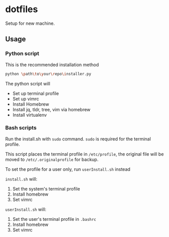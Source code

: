 # dotfiles

Setup for new machine.

## Usage

### Python script

This is the recommended installation method

```bash
python \path\to\your\repo\installer.py
```

The python script will
* Set up terminal profile
* Set up vimrc
* Install Homebrew
* Install jq, tldr, tree, vim via homebrew
* Install virtualenv

### Bash scripts

Run the install.sh with `sudo` command. `sudo` is required for the terminal profile.

This script places the terminal profile in `/etc/profile`, the original file will be moved to `/etc/.originalprofile` for backup.

To set the profile for a user only, run `userInstall.sh` instead

`install.sh` will:
1. Set the system's terminal profile
2. Install homebrew
3. Set vimrc

`userInstall.sh` will:
1. Set the user's terminal profile in `.bashrc`
2. Install homebrew
3. Set vimrc
